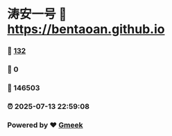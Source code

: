 # 涛安一号 :link: https://bentaoan.github.io 
### :page_facing_up: [132](https://bentaoan.github.io/tag.html) 
### :speech_balloon: 0 
### :hibiscus: 146503 
### :alarm_clock: 2025-07-13 22:59:08 
### Powered by :heart: [Gmeek](https://github.com/Meekdai/Gmeek)
